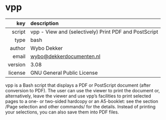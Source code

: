 # vpp
|     key | description
|     ---:|:---
|  script | vpp - View and (selectively) Print PDF and PostScript
|    type | bash
|  author | Wybo Dekker
|   email | wybo@dekkerdocumenten.nl
| version | 3.08
| license | GNU General Public License

vpp is a Bash script that displays a PDF or PostScript document (after
conversion to PDF). The user can use the viewer to print the document or,
alternatively, leave the viewer and use vpp’s facilities to print selected
pages to a one- or two-sided hardcopy or an A5-booklet: see the section
/Page selection and other commands/ for the details. Instead of printing your
selections, you can also save them into PDF files.
